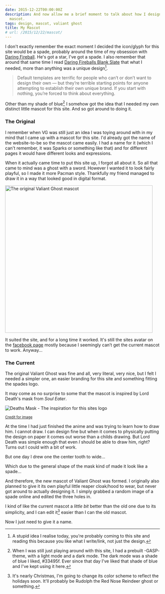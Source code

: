 ```yaml
---
date: 2015-12-22T00:00:00Z
description: And now allow me a brief moment to talk about how I designed this websites
  mascot.
tags: design, mascot, valiant ghost
title: My Mascot
# url: /2015/12/22/mascot/
---
```


I don't exactly remember the exact moment I decided the icon/glyph for this site would be a spade, probably around the time of my obsession with [Daring Fireball](http://daringfireball.net/). He's got a star, I've got a spade. I also remember that around that same time I read [Daring Fireballs Blank Slate](http://daringfireball.net/2007/03/blank_slate) that what I needed, more than anything was a unique design[^1]. 

> Default templates are terrific for people who can’t or don’t want to design their own — but they’re terrible starting points for anyone attempting to establish their own unique brand. If you start with nothing, you’re forced to think about everything.

Other than my shade of blue[^2] I somehow got the idea that I needed my own distinct little mascot for this site. And so got around to doing it.

### The Original

I remember when VG was still just an idea I was toying around with in my mind that I came up with a mascot for this site. I'd already got the name of the website-to-be so the mascot came easily. I had a name for it (which I can't remember, it was Sparks or something like that) and for different pages it would have different looks and expressions. 

When it actually came time to put this site up, I forgot all about it. So all that came to mind was a ghost with a sword. However I wanted it to look fairly playful, so I made it more Pacman style. Thankfully my friend managed to draw it in a way that looked good in digital format.

<img alt="The original Valiant Ghost mascot" width="480" height="480" src="/images/Valiant.png" />

It suited the site, and for a long time it worked. It's still the sites avatar on the [facebook page](https://www.facebook.com/valiantghostcom/) mostly because I seemingly can’t get the current mascot to work. Anyway...

### The Current

The original Valiant Ghost was fine and all, very literal, very nice, but I felt I needed a simpler one, an easier branding for this site and something fitting the spades logo. 

It may come as no surprise to some that the mascot is inspired by Lord Death's mask from *Soul Eater*. 

![Deaths Mask - The inspiration for this sites logo](https://ladygeekgirl.files.wordpress.com/2011/10/soul-eater-01.jpg)

<small>[Credit for image](https://ladygeekgirl.wordpress.com/2011/10/03/manga-mondays-soul-eater-by-okubo-atsushi/)</small>

At the time I had just finished the anime and was trying to learn how to draw him. I cannot draw. I can design fine but when it comes to physically putting the design on paper it comes out worse than a childs drawing. But Lord Death was simple enough that even *I* should be able to draw him, right? Turns out I could with a bit of work.

But one day I drew one the center tooth to wide...

Which due to the general shape of the mask kind of made it look like a spade...

And therefore, the new mascot of Valiant Ghost was formed. I originally also planned to give it its own playful little reaper cloak/hood to wear, but never got around to actually designing it. I simply grabbed a random image of a spade online and edited the three holes in. 

I kind of like the current mascot a *little bit* better than the old one due to its simplicity, and I can edit it[^3] easier than I can the old mascot. 

Now I just need to give it a name.



[^1]: A stupid idea I realise today, you're probably coming to this site and reading this because you like what I write/link, not just the design.
[^2]: When I was still just playing around with this site, I had a prebuilt -GASP- theme, with a light mode and a dark mode. The dark mode was a shade of blue I liked, #33495f. Ever since that day I've liked that shade of blue and I've kept using it here.
[^3]: It's nearly Christmas, I'm going to change its color scheme to reflect the holidays soon. It'll probably be Rudolph the Red Nose Reindeer ghost or something.
